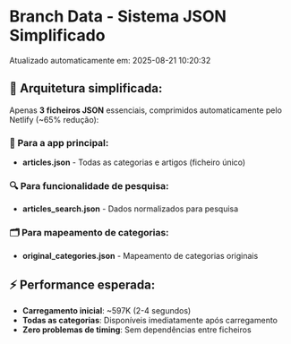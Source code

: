 # Branch Data - Sistema JSON Simplificado
Atualizado automaticamente em: 2025-08-21 10:20:32

## 🎯 Arquitetura simplificada:
Apenas **3 ficheiros JSON** essenciais, comprimidos automaticamente pelo Netlify (~65% redução):

### 📱 Para a app principal:
- **articles.json** - Todas as categorias e artigos (ficheiro único)

### 🔍 Para funcionalidade de pesquisa:
- **articles_search.json** - Dados normalizados para pesquisa

### 🗂️ Para mapeamento de categorias:
- **original_categories.json** - Mapeamento de categorias originais

## ⚡ Performance esperada:
- **Carregamento inicial**: ~597K (2-4 segundos)
- **Todas as categorias**: Disponíveis imediatamente após carregamento
- **Zero problemas de timing**: Sem dependências entre ficheiros
